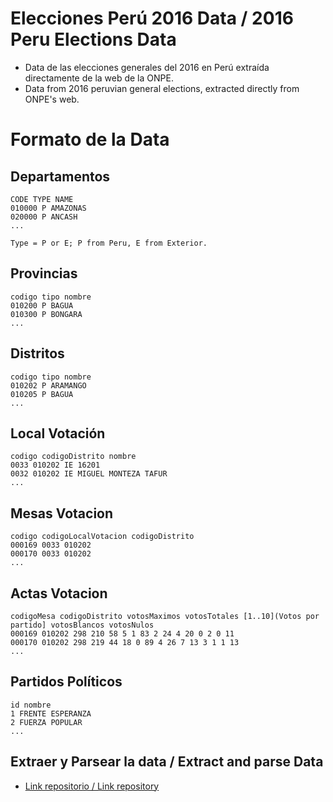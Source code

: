 # Elecciones Perú 2016 Data / 2016 Peru Elections Data
 - Data de las elecciones generales del 2016 en Perú extraída directamente de la web de la ONPE.
 - Data from 2016 peruvian general elections, extracted directly from ONPE's web.
 
# Formato de la Data
Departamentos
-------------
```
CODE TYPE NAME
010000 P AMAZONAS
020000 P ANCASH
...

Type = P or E; P from Peru, E from Exterior.
```
Provincias
----------
```
codigo tipo nombre
010200 P BAGUA
010300 P BONGARA
...
```
Distritos
----------
```
codigo tipo nombre
010202 P ARAMANGO
010205 P BAGUA
...
```
Local Votación
--------------
```
codigo codigoDistrito nombre
0033 010202 IE 16201
0032 010202 IE MIGUEL MONTEZA TAFUR
...
```
Mesas Votacion
--------------
```
codigo codigoLocalVotacion codigoDistrito
000169 0033 010202
000170 0033 010202
...
```
Actas Votacion
--------------
```
codigoMesa codigoDistrito votosMaximos votosTotales [1..10](Votos por partido] votosBlancos votosNulos
000169 010202 298 210 58 5 1 83 2 24 4 20 0 2 0 11
000170 010202 298 219 44 18 0 89 4 26 7 13 3 1 1 13
...
```
Partidos Políticos
--------------
```
id nombre
1 FRENTE ESPERANZA
2 FUERZA POPULAR
...
```


Extraer y Parsear la data / Extract and parse Data
--------------------------------------------------
 - [Link repositorio / Link repository](https://github.com/anpicasso/extractParseDataONPE)
